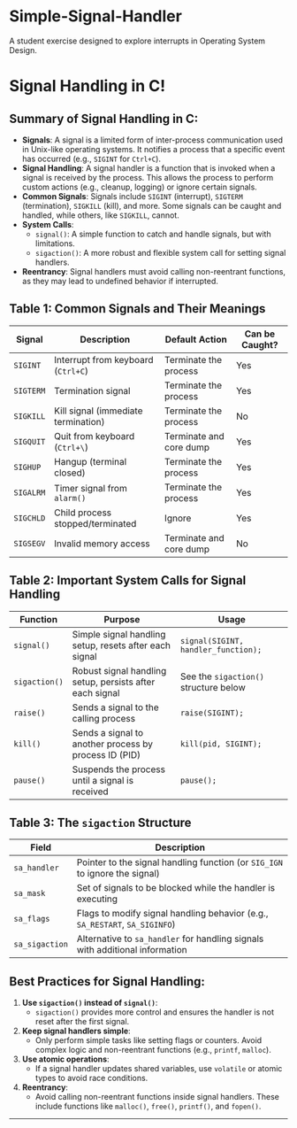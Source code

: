 # Simple-Signal-Handler
A student exercise designed to explore interrupts in Operating System Design. 

# Signal Handling in C!

## Summary of Signal Handling in C:

- **Signals**: A signal is a limited form of inter-process communication used in Unix-like operating systems. It notifies a process that a specific event has occurred (e.g., `SIGINT` for `Ctrl+C`).
- **Signal Handling**: A signal handler is a function that is invoked when a signal is received by the process. This allows the process to perform custom actions (e.g., cleanup, logging) or ignore certain signals.
- **Common Signals**: Signals include `SIGINT` (interrupt), `SIGTERM` (termination), `SIGKILL` (kill), and more. Some signals can be caught and handled, while others, like `SIGKILL`, cannot.
- **System Calls**:
  - `signal()`: A simple function to catch and handle signals, but with limitations.
  - `sigaction()`: A more robust and flexible system call for setting signal handlers.
- **Reentrancy**: Signal handlers must avoid calling non-reentrant functions, as they may lead to undefined behavior if interrupted.

## Table 1: Common Signals and Their Meanings

| **Signal**  | **Description**                   | **Default Action**        | **Can be Caught?** |
|-------------|-----------------------------------|---------------------------|--------------------|
| `SIGINT`    | Interrupt from keyboard (`Ctrl+C`) | Terminate the process      | Yes                |
| `SIGTERM`   | Termination signal                 | Terminate the process      | Yes                |
| `SIGKILL`   | Kill signal (immediate termination)| Terminate the process      | No                 |
| `SIGQUIT`   | Quit from keyboard (`Ctrl+\`)      | Terminate and core dump    | Yes                |
| `SIGHUP`    | Hangup (terminal closed)           | Terminate the process      | Yes                |
| `SIGALRM`   | Timer signal from `alarm()`        | Terminate the process      | Yes                |
| `SIGCHLD`   | Child process stopped/terminated   | Ignore                     | Yes                |
| `SIGSEGV`   | Invalid memory access              | Terminate and core dump    | No                 |

## Table 2: Important System Calls for Signal Handling

| **Function** | **Purpose**                                                   | **Usage**                                          |
|--------------|---------------------------------------------------------------|----------------------------------------------------|
| `signal()`   | Simple signal handling setup, resets after each signal         | `signal(SIGINT, handler_function);`                |
| `sigaction()`| Robust signal handling setup, persists after each signal       | See the `sigaction()` structure below              |
| `raise()`    | Sends a signal to the calling process                         | `raise(SIGINT);`                                   |
| `kill()`     | Sends a signal to another process by process ID (PID)          | `kill(pid, SIGINT);`                               |
| `pause()`    | Suspends the process until a signal is received                | `pause();`                                         |

## Table 3: The `sigaction` Structure

| **Field**           | **Description**                                                                 |
|---------------------|---------------------------------------------------------------------------------|
| `sa_handler`        | Pointer to the signal handling function (or `SIG_IGN` to ignore the signal)      |
| `sa_mask`           | Set of signals to be blocked while the handler is executing                      |
| `sa_flags`          | Flags to modify signal handling behavior (e.g., `SA_RESTART`, `SA_SIGINFO`)      |
| `sa_sigaction`      | Alternative to `sa_handler` for handling signals with additional information     |

## Best Practices for Signal Handling:
1. **Use `sigaction()` instead of `signal()`**:
   - `sigaction()` provides more control and ensures the handler is not reset after the first signal.
2. **Keep signal handlers simple**:
   - Only perform simple tasks like setting flags or counters. Avoid complex logic and non-reentrant functions (e.g., `printf`, `malloc`).
3. **Use atomic operations**:
   - If a signal handler updates shared variables, use `volatile` or atomic types to avoid race conditions.
4. **Reentrancy**:
   - Avoid calling non-reentrant functions inside signal handlers. These include functions like `malloc()`, `free()`, `printf()`, and `fopen()`.

---
